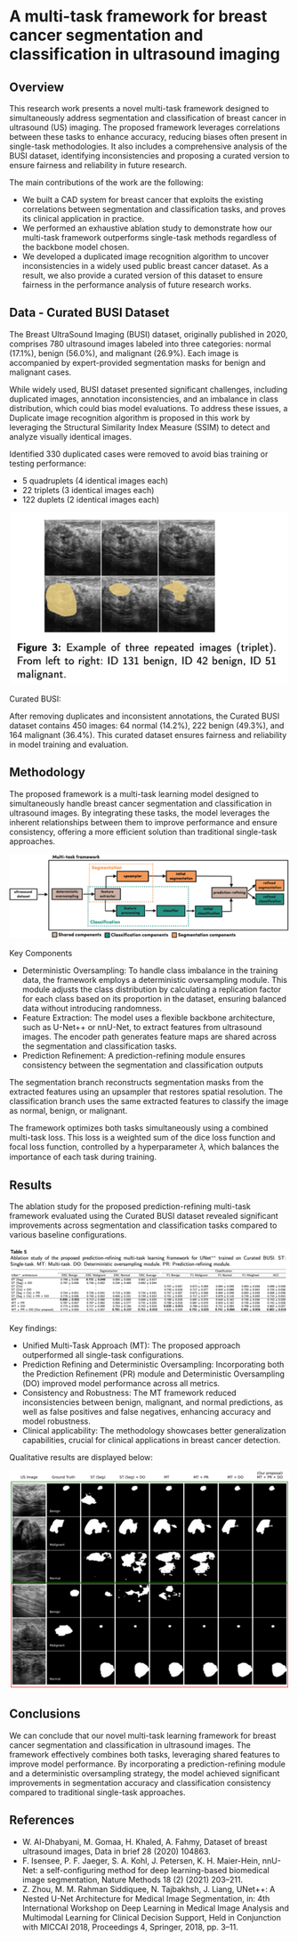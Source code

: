 # A multi-task framework for breast cancer segmentation and classification in ultrasound imaging

## Overview
This research work presents a novel multi-task framework designed to simultaneously address segmentation and 
classification of breast cancer in ultrasound (US) imaging. The proposed framework leverages correlations between 
these tasks to enhance accuracy, reducing biases often present in single-task methodologies. It also includes a 
comprehensive analysis of the BUSI dataset, identifying inconsistencies and proposing a curated version to ensure 
fairness and reliability in future research.

The main contributions of the work are the following:

- We built a CAD system for breast cancer that exploits the existing correlations between segmentation and classification tasks, and proves its clinical application in practice.
- We performed an exhaustive ablation study to demonstrate how our multi-task framework outperforms single-task methods regardless of the backbone model chosen.
- We developed a duplicated image recognition algorithm to uncover inconsistencies in a widely used public breast cancer dataset. As a result, we also provide a curated version of this dataset to ensure fairness in the performance analysis of future research works.

## Data - Curated BUSI Dataset
The Breast UltraSound Imaging (BUSI) dataset, originally published in 2020, comprises 780 ultrasound images labeled into
three categories: normal (17.1%), benign (56.0%), and malignant (26.9%). Each image is accompanied by expert-provided 
segmentation masks for benign and malignant cases.

While widely used, BUSI dataset presented significant challenges, including duplicated images, annotation 
inconsistencies, and an imbalance in class distribution, which could bias model evaluations. To address these issues,
a Duplicate image recognition algorithm is proposed in this work by leveraging the Structural Similarity Index Measure
(SSIM) to detect and analyze visually identical images.

Identified 330 duplicated cases were removed to avoid bias training or testing performance:
- 5 quadruplets (4 identical images each)
- 22 triplets (3 identical images each)
- 122 duplets (2 identical images each)


<p align="center">
   <img src="https://github.com/caumente/multi_task_breast_cancer/blob/main/output/images/triplet.png" width="500">
</p>

Curated BUSI:

After removing duplicates and inconsistent annotations, the Curated BUSI dataset contains 450 images: 64 normal 
(14.2%), 222 benign (49.3%), and 164 malignant (36.4%). This curated dataset ensures fairness and reliability in model training and evaluation.


## Methodology 

The proposed framework is a multi-task learning model designed to simultaneously handle breast cancer segmentation and 
classification in ultrasound images. By integrating these tasks, the model leverages the inherent relationships between
them to improve performance and ensure consistency, offering a more efficient solution than traditional single-task approaches.

![MT framework](./output/images/MT_framework.png)

Key Components
- Deterministic Oversampling: To handle class imbalance in the training data, the framework employs a deterministic oversampling module. This module adjusts the class distribution by calculating a replication factor for each class based on its proportion in the dataset, ensuring balanced data without introducing randomness.
- Feature Extraction: The model uses a flexible backbone architecture, such as U-Net++ or nnU-Net, to extract features from ultrasound images. The encoder path generates feature maps are shared across the segmentation and classification tasks.
- Prediction Refinement: A prediction-refining module ensures consistency between the segmentation and classification outputs

The segmentation branch reconstructs segmentation masks from the extracted features using an upsampler that restores 
spatial resolution. The classification branch uses the same extracted features to classify the image as normal, benign, or malignant.

The framework optimizes both tasks simultaneously using a combined multi-task loss. This loss is a weighted sum of the 
dice loss function and focal loss function, controlled by a hyperparameter 𝜆, which balances the importance of each task
during training.


## Results

The ablation study for the proposed prediction-refining multi-task framework evaluated using the Curated BUSI dataset 
revealed significant improvements across segmentation and classification tasks compared to various baseline configurations.


![table 5](./output/images/table_5.png)


Key findings:

- Unified Multi-Task Approach (MT): The proposed approach outperformed all single-task configurations.
- Prediction Refining and Deterministic Oversampling: Incorporating both the Prediction Refinement (PR) module and Deterministic Oversampling (DO) improved model performance across all metrics.
- Consistency and Robustness: The MT framework reduced inconsistencies between benign, malignant, and normal predictions, as well as false positives and false negatives, enhancing accuracy and model robustness.
- Clinical applicability: The methodology showcases better generalization capabilities, crucial for clinical applications in breast cancer detection.


Qualitative results are displayed below:

![Example Image](./output/images/qualitative_results_segmentation.png)



## Conclusions

We can conclude that our novel multi-task learning framework for breast cancer segmentation and classification in 
ultrasound images. The framework effectively combines both tasks, leveraging shared features to improve model 
performance. By incorporating a prediction-refining module and a deterministic oversampling strategy, the model 
achieved significant improvements in segmentation accuracy and classification consistency compared to traditional 
single-task approaches.


## References

- W. Al-Dhabyani, M. Gomaa, H. Khaled, A. Fahmy, Dataset of breast ultrasound images, Data in brief 28 (2020) 104863.
- F. Isensee, P. F. Jaeger, S. A. Kohl, J. Petersen, K. H. Maier-Hein, nnU-Net: a self-configuring method for deep learning-based biomedical image segmentation, Nature Methods 18 (2) (2021) 203–211.
- Z. Zhou, M. M. Rahman Siddiquee, N. Tajbakhsh, J. Liang, UNet++: A Nested U-Net Architecture for Medical Image Segmentation, in: 4th International Workshop on Deep Learning in Medical Image Analysis and Multimodal Learning for Clinical Decision Support, Held in Conjunction with MICCAI 2018, Proceedings 4, Springer, 2018, pp. 3–11.




